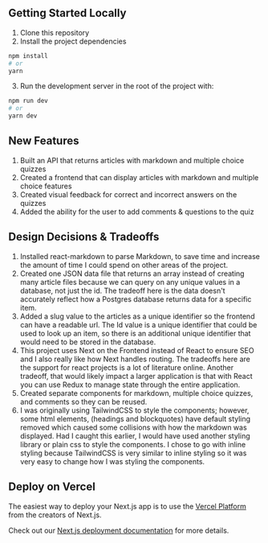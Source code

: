 ## Getting Started Locally
1. Clone this repository
2. Install the project dependencies
```bash
npm install
# or
yarn
```
3. Run the development server in the root of the project with:

```bash
npm run dev
# or
yarn dev
```
## New Features
1. Built an API that returns articles with markdown and multiple choice quizzes
2. Created a frontend that can display articles with markdown and multiple choice features
3. Created visual feedback for correct and incorrect answers on the quizzes
4. Added the ability for the user to add comments & questions to the quiz

## Design Decisions & Tradeoffs
1. Installed react-markdown to parse Markdown, to save time and increase the amount of time I could spend on other areas of the project.
2. Created one JSON data file that returns an array instead of creating many article files because we can query on any unique values in a database, not just the id. The tradeoff here is the data doesn't accurately reflect how a Postgres database returns data for a specific item. 
3. Added a slug value to the articles as a unique identifier so the frontend can have a readable url. The Id value is a unique identifier that could be used to look up an item, so there is an additional unique identifier that would need to be stored in the database. 
4. This project uses Next on the Frontend instead of React to ensure SEO and I also really like how Next handles routing. The tradeoffs here are the support for react projects is a lot of literature online. Another tradeoff, that would likely impact a larger application is that with React you can use Redux to manage state through the entire application. 
5. Created separate components for markdown, multiple choice quizzes, and comments so they can be reused.
6. I was originally using TailwindCSS to style the components; however, some html elements, (headings and blockquotes) have default styling removed which caused some collisions with how the markdown was displayed. Had I caught this earlier, I would have used another styling library or plain css to style the components. I chose to go with inline styling because TailwindCSS is very similar to inline styling so it was very easy to change how I was styling the components.

## Deploy on Vercel

The easiest way to deploy your Next.js app is to use the [Vercel Platform](https://vercel.com/new?utm_medium=default-template&filter=next.js&utm_source=create-next-app&utm_campaign=create-next-app-readme) from the creators of Next.js.

Check out our [Next.js deployment documentation](https://nextjs.org/docs/deployment) for more details.
